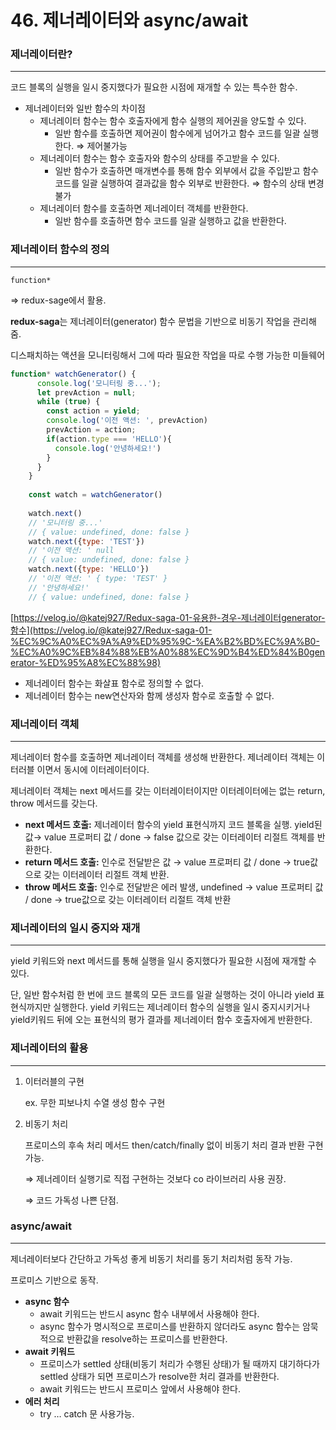 # 46. 제너레이터와 async/await

### 제너레이터란?

---

코드 블록의 실행을 일시 중지했다가 필요한 시점에 재개할 수 있는 특수한 함수.

- 제너레이터와 일반 함수의 차이점
    - 제너레이터 함수는 함수 호출자에게 함수 실행의 제어권을 양도할 수 있다.
        - 일반 함수를 호출하면 제어권이 함수에게 넘어가고 함수 코드를 일괄 실행한다. ⇒ 제어불가능
    - 제너레이터 함수는 함수 호출자와 함수의 상태를 주고받을 수 있다.
        - 일반 함수가 호출하면 매개변수를 통해 함수 외부에서 값을 주입받고 함수 코드를 일괄 실행하여 결과값을 함수 외부로 반환한다. ⇒ 함수의 상태 변경 불가
    - 제너레이터 함수를 호출하면 제너레이터 객체를 반환한다.
        - 일반 함수를 호출하면 함수 코드를 일괄 실행하고 값을 반환한다.

### 제너레이터 함수의 정의

---

`function*`

⇒ redux-sage에서 활용.

**redux-saga**는 제너레이터(generator) 함수 문법을 기반으로 비동기 작업을 관리해줌.

디스패치하는 액션을 모니터링해서 그에 따라 필요한 작업을 따로 수행 가능한 미들웨어

```jsx
function* watchGenerator() {
      console.log('모니터링 중...');
      let prevAction = null;
      while (true) {
        const action = yield;
        console.log('이전 액션: ', prevAction)
        prevAction = action;
        if(action.type === 'HELLO'){
          console.log('안녕하세요!')
        }
      }
    }
    
    const watch = watchGenerator()
    
    watch.next()
    // '모니터링 중...'
    // { value: undefined, done: false }
    watch.next({type: 'TEST'})
    // '이전 액션: ' null
    // { value: undefined, done: false }
    watch.next({type: 'HELLO'})
    // '이전 액션: ' { type: 'TEST' }
    // '안녕하세요!'
    // { value: undefined, done: false }
```

[https://velog.io/@katej927/Redux-saga-01-유용한-경우-제너레이터generator-함수](https://velog.io/@katej927/Redux-saga-01-%EC%9C%A0%EC%9A%A9%ED%95%9C-%EA%B2%BD%EC%9A%B0-%EC%A0%9C%EB%84%88%EB%A0%88%EC%9D%B4%ED%84%B0generator-%ED%95%A8%EC%88%98)

- 제너레이터 함수는 화살표 함수로 정의할 수 없다.
- 제너레이터 함수는 new연산자와 함께 생성자 함수로 호출할 수 없다.

### 제너레이터 객체

---

제너레이터 함수를 호출하면 제너레이터 객체를 생성해 반환한다. 제너레이터 객체는 이터러블 이면서 동시에 이터레이터이다. 

제너레이터 객체는 next 메서드를 갖는 이터레이터이지만 이터레이터에는 없는 return, throw 메서드를 갖는다. 

- **next 메서드 호출:** 제너레이터 함수의 yield 표현식까지 코드 블록을 실행. yield된 값→ value 프로퍼티 값 / done → false 값으로 갖는 이터레이터 리절트 객체를 반환한다.
- **return 메서드 호출:** 인수로 전달받은 값 → value 프로퍼티 값 / done → true값으로 갖는 이터레이터 리절트 객체 반환.
- **throw 메서드 호출:** 인수로 전달받은 에러 발생, undefined → value 프로퍼티 값 / done → true값으로 갖는 이터레이터 리절트 객체 반환

### 제너레이터의 일시 중지와 재개

---

yield 키워드와 next 메서드를 통해 실행을 일시 중지했다가 필요한 시점에 재개할 수 있다.

단, 일반 함수처럼 한 번에 코드 블록의 모든 코드를 일괄 실행하는 것이 아니라 yield 표현식까지만 실행한다. yield 키워드는 제너레이터 함수의 실행을 일시 중지시키거나 yield키워드 뒤에 오는 표현식의 평가 결과를 제너레이터 함수 호출자에게 반환한다.

### 제너레이터의 활용

---

1. 이터러블의 구현
    
    ex. 무한 피보나치 수열 생성 함수 구현
    
2. 비동기 처리
    
    프로미스의 후속 처리 메서드 then/catch/finally 없이 비동기 처리 결과 반환 구현가능.
    
    ⇒ 제너레이터 실행기로 직접 구현하는 것보다 co 라이브러리 사용 권장.
    
    ⇒ 코드 가독성 나쁜 단점.
    

### async/await

---

제너레이터보다 간단하고 가독성 좋게 비동기 처리를 동기 처리처럼 동작 가능.

프로미스 기반으로 동작.

- **async 함수**
    - await 키워드는 반드시 async 함수 내부에서 사용해야 한다.
    - async 함수가 명시적으로 프로미스를 반환하지 않더라도 async 함수는 암묵적으로 반환값을 resolve하는 프로미스를 반환한다.
- **await 키워드**
    - 프로미스가 settled 상태(비동기 처리가 수행된 상태)가 될 때까지 대기하다가 settled 상태가 되면 프로미스가 resolve한 처리 결과를 반환한다.
    - await 키워드는 반드시 프로미스 앞에서 사용해야 한다.
- **에러 처리**
    - try … catch 문 사용가능.